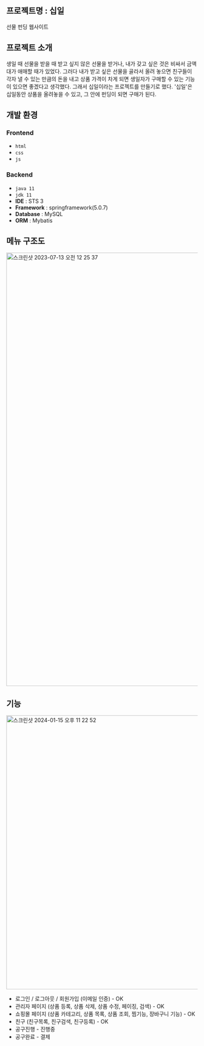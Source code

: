 ## 프로젝트명 : 십일
선물 펀딩 웹사이트



## 프로젝트 소개
생일 때 선물을 받을 때 받고 싶지 않은 선물을 받거나, 내가 갖고 싶은 것은 비싸서 금액대가 애매할 때가 있었다.
그러다 내가 받고 싶은 선물을 골라서 올려 놓으면 친구들이 각자 낼 수 있는 만큼의 돈을 내고 상품 가격이 차게 되면 생일자가 구매할 수 있는 기능이 있으면 좋겠다고 생각했다.
그래서 십일이라는 프로젝트를 만들기로 했다. '십일'은 십일동안 상품을 올려놓을 수 있고, 그 안에 펀딩이 되면 구매가 된다.



## 개발 환경
### Frontend
- `html`
- `css`
- `js`


### Backend
- `java 11`
- `jdk 11`
- **IDE** : STS 3
- **Framework** : springframework(5.0.7)
- **Database** : MySQL
- **ORM** : Mybatis

  

## 메뉴 구조도

<img width="1139" alt="스크린샷 2023-07-13 오전 12 25 37" src="https://github.com/yuhyejin/tenone/assets/74812194/14ff2593-b760-4625-a8a2-e8a68dba36a0">


## 기능
<img width="720" alt="스크린샷 2024-01-15 오후 11 22 52" src="https://github.com/yuhyejin/tenone/assets/74812194/9ca9a48f-64b7-443b-a76c-662da2332125">

- 로그인 / 로그아웃 / 회원가입 (이메일 인증) - OK
- 관리자 페이지 (상품 등록, 상품 삭제, 상품 수정, 페이징, 검색) - OK
- 쇼핑몰 페이지 (상품 카테고리, 상품 목록, 상품 조회, 찜기능, 장바구니 기능) - OK
- 친구 (친구목록, 친구검색, 친구등록) - OK
- 공구진행 - 진행중
- 공구완료  - 결제
